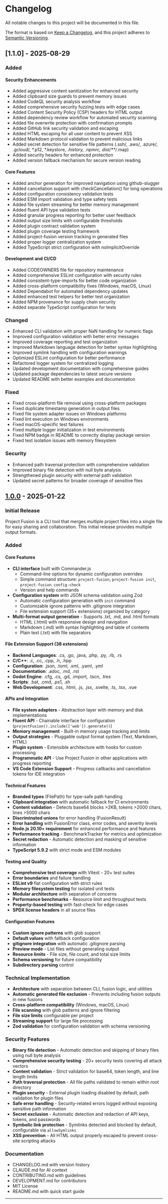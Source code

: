 # Changelog

All notable changes to this project will be documented in this file.

The format is based on [Keep a Changelog](https://keepachangelog.com/en/1.1.0/),
and this project adheres to [Semantic Versioning](https://semver.org/spec/v2.0.0.html).

## [1.1.0] - 2025-08-29

### Added

#### Security Enhancements
- Added aggressive content sanitization for enhanced security
- Added clipboard size guards to prevent memory issues
- Added CodeQL security analysis workflow
- Added comprehensive security fuzzing tests with edge cases
- Added Content Security Policy (CSP) headers for HTML output
- Added dependency review workflow for automated security scanning
- Added file overwrite protection with confirmation prompts
- Added GitHub link security validation and escaping
- Added HTML escaping for all user content to prevent XSS
- Added Markdown protocol validation to prevent malicious links
- Added secret detection for sensitive file patterns (.ssh/, .aws/, .azure/, .gcloud/, *.p12, *.keystore, .*history, .npmrc, dist/**/*.map)
- Added security headers for enhanced protection
- Added version fallback mechanism for secure version reading

#### Core Features  
- Added anchor generation for improved navigation using github-slugger
- Added cancellation support with checkCancellation() for long operations
- Added configuration consistency validation tests
- Added ESM import validation and type safety tests
- Added file system streaming for better memory management
- Added fluent API type validation tests
- Added granular progress reporting for better user feedback
- Added output size limits with configurable thresholds
- Added plugin contract validation system
- Added plugin coverage testing framework
- Added project-fusion version tracking in generated files
- Added proper logger centralization system
- Added TypeScript strict configuration with noImplicitOverride

#### Development and CI/CD
- Added CODEOWNERS file for repository maintenance
- Added comprehensive ESLint configuration with security rules
- Added consistent-type-imports for better code organization
- Added cross-platform compatibility fixes (Windows, macOS, Linux)
- Added Dependabot for automated dependency updates
- Added enhanced test helpers for better test organization
- Added NPM provenance for supply chain security
- Added separate TypeScript configuration for tests

### Changed
- Enhanced CLI validation with proper NaN handling for numeric flags
- Improved configuration validation with better error messages
- Improved coverage reporting and test organization
- Improved Markdown language detection for better syntax highlighting
- Improved symlink handling with configuration warnings
- Optimized ESLint configuration for better performance
- Refactored logger system for centralized logging
- Updated development documentation with comprehensive guides
- Updated package dependencies to latest secure versions
- Updated README with better examples and documentation

### Fixed
- Fixed cross-platform file removal using cross-platform packages
- Fixed duplicate timestamp generation in output files
- Fixed file system adapter issues on Windows platforms
- Fixed lint execution on Windows environments
- Fixed macOS-specific test failures
- Fixed multiple logger initialization in test environments
- Fixed NPM badge in README to correctly display package version
- Fixed test isolation issues with memory filesystem

### Security
- Enhanced path traversal protection with comprehensive validation
- Improved binary file detection with null byte analysis
- Strengthened plugin security with external path validation
- Updated secret patterns for broader coverage of sensitive files

## [1.0.0] - 2025-01-22

### Initial Release

Project Fusion is a CLI tool that merges multiple project files into a single file for easy sharing and collaboration. This initial release provides multiple output formats.

### Added

#### Core Features
- **CLI interface** built with Commander.js
  - Command-line options for dynamic configuration overrides
  - Simple command structure: `project-fusion`, `project-fusion init`, `project-fusion config-check`
  - Version and help commands
- **Configuration system** with JSON schema validation using Zod
  - Automatic configuration generation with `init` command
  - Customizable ignore patterns with .gitignore integration
  - File extension support (35+ extensions) organized by category
- **Multi-format output generation** - Supports .txt, .md, and .html formats
  - HTML (.html) with responsive design and navigation
  - Markdown (.md) with syntax highlighting and table of contents
  - Plain text (.txt) with file separators

#### File Extension Support (38 extensions)
- **Backend Languages**: .cs, .go, .java, .php, .py, .rb, .rs
- **C/C++**: .c, .cc, .cpp, .h, .hpp
- **Configuration**: .json, .toml, .xml, .yaml, .yml
- **Documentation**: .adoc, .md, .rst
- **Godot Engine**: .cfg, .cs, .gd, .import, .tscn, .tres
- **Scripts**: .bat, .cmd, .ps1, .sh
- **Web Development**: .css, .html, .js, .jsx, .svelte, .ts, .tsx, .vue

#### APIs and Integration
- **File system adapters** - Abstraction layer with memory and disk implementations
- **Fluent API** - Chainable interface for configuration (`projectFusion().include(['web']).generate()`)
- **Memory management** - Built-in memory usage tracking and limits
- **Output strategies** - Pluggable output format system (Text, Markdown, HTML)
- **Plugin system** - Extensible architecture with hooks for custom processing
- **Programmatic API** - Use Project Fusion in other applications with progress reporting
- **VS Code Extension Support** - Progress callbacks and cancellation tokens for IDE integration

#### Technical Features  
- **Branded types** (FilePath) for type-safe path handling
- **Clipboard integration** with automatic fallback for CI environments
- **Content validation** - Detects base64 blocks >2KB, tokens >2000 chars, lines >5000 chars
- **Discriminated unions** for error handling (FusionResult)
- **Error handling** with FusionError class, error codes, and severity levels
- **Node.js 20.10+ requirement** for enhanced performance and features
- **Performance tracking** - BenchmarkTracker for metrics and optimization
- **Secret redaction** - Automatic detection and masking of sensitive information
- **TypeScript 5.9.2** with strict mode and ESM modules

#### Testing and Quality
- **Comprehensive test coverage** with Vitest - 20+ test suites
- **Error boundaries** and failure handling
- **ESLint v9** flat configuration with strict rules
- **Memory filesystem testing** for isolated unit tests
- **Modular architecture** with separation of concerns
- **Performance benchmarks** - Resource limit and throughput tests
- **Property-based testing** with fast-check for edge cases
- **SPDX license headers** in all source files

#### Configuration Features
- **Custom ignore patterns** with glob support
- **Default values** with fallback configuration
- **gitignore integration** with automatic .gitignore parsing
- **Preview mode** - List files without generating output
- **Resource limits** - File size, file count, and total size limits
- **Schema versioning** for future compatibility
- **Subdirectory parsing** control

### Technical Implementation
- **Architecture** with separation between CLI, fusion logic, and utilities
- **Automatic generated file exclusion** - Prevents including fusion outputs in new fusions
- **Cross-platform compatibility** (Windows, macOS, Linux)
- **File scanning** with glob patterns and ignore filtering
- **File size limits** configurable per project
- **Streaming support** for large file processing
- **Zod validation** for configuration validation with schema versioning

### Security Features
- **Binary file detection** - Automatic detection and skipping of binary files using null byte analysis
- **Comprehensive security testing** - 20+ security tests covering all attack vectors
- **Content validation** - Strict validation for base64, token length, and line length limits
- **Path traversal protection** - All file paths validated to remain within root directory
- **Plugin security** - External plugin loading disabled by default, path validation for plugin files
- **Safe error handling** - Security-related errors logged without exposing sensitive path information
- **Secret exclusion** - Automatic detection and redaction of API keys, tokens, and passwords
- **Symbolic link protection** - Symlinks detected and blocked by default, configurable via `allowSymlinks`
- **XSS prevention** - All HTML output properly escaped to prevent cross-site scripting attacks

### Documentation
- CHANGELOG.md with version history
- CLAUDE.md for AI context
- CONTRIBUTING.md with guidelines
- DEVELOPMENT.md for contributors
- MIT License
- README.md with quick start guide

---

[1.0.0]: https://github.com/the99studio/project-fusion/releases/tag/v1.0.0